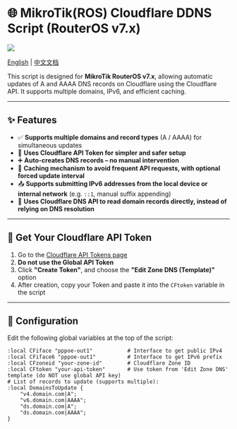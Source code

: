 # 🌐 MikroTik(ROS) Cloudflare DDNS Script (RouterOS v7.x)

![](https://api.visitorbadge.io/api/visitors?path=https://github.com/tty228/mikrotik-cloudflare-dns&label=View%20Count)

[English](README.md) | [中文文档](README_CN.md)

This script is designed for **MikroTik RouterOS v7.x**, allowing automatic updates of A and AAAA DNS records on Cloudflare using the Cloudflare API. It supports multiple domains, IPv6, and efficient caching.

---

## ✨ Features

- ✅ **Supports multiple domains and record types** (A / AAAA) for simultaneous updates  
- 🔐 **Uses Cloudflare API Token for simpler and safer setup**  
- ➕ **Auto-creates DNS records – no manual intervention**  
- 🧠 **Caching mechanism to avoid frequent API requests, with optional forced update interval**  
- 📤 **Supports submitting IPv6 addresses from the local device or internal network** (e.g. `::1`, manual suffix appending)  
- 📡 **Uses Cloudflare DNS API to read domain records directly, instead of relying on DNS resolution**  

---

## 🔑 Get Your Cloudflare API Token

1. Go to the [Cloudflare API Tokens page](https://dash.cloudflare.com/profile/api-tokens)  
2. **Do not use the Global API Token**  
3. Click **"Create Token"**, and choose the **"Edit Zone DNS (Template)"** option  
4. After creation, copy your Token and paste it into the `CFtoken` variable in the script  

---

## 🔧 Configuration

Edit the following global variables at the top of the script:

```routeros
:local CFiface "pppoe-out1"           # Interface to get public IPv4
:local CFiface6 "pppoe-out1"          # Interface to get IPv6 prefix
:local CFzoneid "your-zone-id"        # Cloudflare Zone ID
:local CFtoken "your-api-token"       # Use token from 'Edit Zone DNS' template (do NOT use global API key)
# List of records to update (supports multiple):
:local DomainsToUpdate {
    "v4.domain.com|A";
    "v6.domain.com|AAAA";
    "ds.domain.com|A";
    "ds.domain.com|AAAA";
}
```